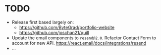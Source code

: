 # TODO

- Release first based largely on:
  - <https://github.com/ByteGrad/portfolio-website>
  - <https://github.com/joschan21/quill>
- Update the email components to `resend@2.0`. Refactor Contact Form to account for new API. <https://react.email/docs/integrations/resend>
- ...
